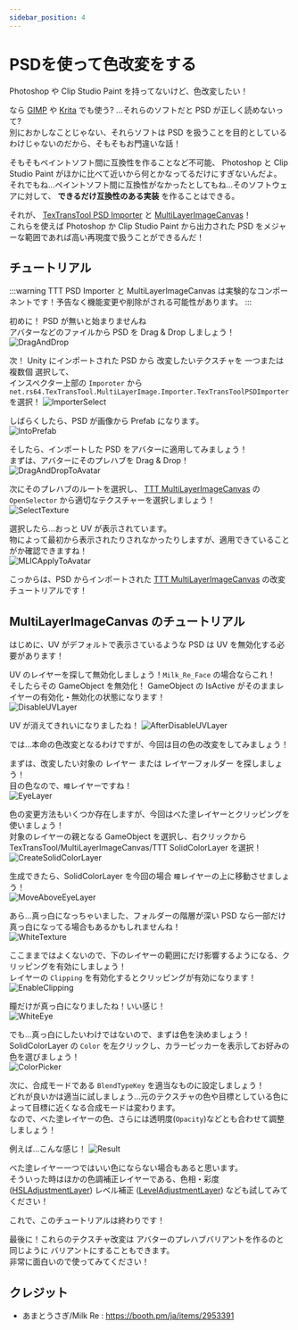 ```yaml
---
sidebar_position: 4
---
```


# PSDを使って色改変をする

Photoshop や Clip Studio Paint を持ってないけど、色改変したい！

なら [GIMP](https://www.gimp.org/) や [Krita](https://krita.org/) でも使う? ...それらのソフトだと PSD が正しく読めないって?  
別におかしなことじゃない、それらソフトは PSD を扱うことを目的としているわけじゃないのだから、そもそもお門違いな話！

そもそもペイントソフト間に互換性を作ることなど不可能、 Photoshop と Clip Studio Paint がほかに比べて近いから何とかなってるだけにすぎないんだよ。  
それでもね...ペイントソフト間に互換性がなかったとしてもね...そのソフトウェアに対して、 __できるだけ互換性のある実装__ を作ることはできる。

それが、 [TexTransTool PSD Importer](/docs/Reference/TexTransToolPSDImporter) と [MultiLayerImageCanvas](/docs/Reference/MultiLayerImageCanvas)！  
これらを使えば Photoshop か Clip Studio Paint から出力された PSD をメジャーな範囲であれば高い再現度で扱うことができるんだ！  

## チュートリアル

:::warning
TTT PSD Importer と MultiLayerImageCanvas は実験的なコンポーネントです！予告なく機能変更や削除がされる可能性があります。
:::

初めに！ PSD が無いと始まりませんね  
アバターなどのファイルから PSD を Drag & Drop しましょう！  
![DragAndDrop](./img/psd-DragAndDrop.png)

次！ Unity にインポートされた PSD から 改変したいテクスチャを 一つまたは複数個 選択して、  
インスペクター上部の `Imporoter` から `net.rs64.TexTransTool.MultiLayerImage.Importer.TexTransToolPSDImporter` を選択！
![ImporterSelect](./img/psd-ImporterSelect.png)

しばらくしたら、PSD が画像から Prefab になります。  
![IntoPrefab](./img/psd-IntoPrefab.png)

そしたら、インポートした PSD をアバターに適用してみましょう！  
まずは、アバターにそのプレハブを Drag & Drop！  
![DragAndDropToAvatar](./img/psd-DragAndDropToAvatar.png)

次にそのプレハブのルートを選択し、 [TTT MultiLayerImageCanvas](/docs/Reference/MultiLayerImageCanvas) の `OpenSelector` から適切なテクスチャーを選択しましょう！  
![SelectTexture](./img/psd-SelectTexture.png)

選択したら...おっと UV が表示されています。  
物によって最初から表示されたりされなかったりしますが、適用できていることがか確認できますね！  
![MLICApplyToAvatar](./img/psd-MLICApplyToAvatar.png)

こっからは、PSD からインポートされた [TTT MultiLayerImageCanvas](/docs/Reference/MultiLayerImageCanvas) の改変チュートリアルです！

## MultiLayerImageCanvas のチュートリアル

はじめに、UV がデフォルトで表示さているような PSD は UV を無効化する必要があります！

UV のレイヤーを探して無効化しましょう！`Milk_Re_Face` の場合ならこれ！  
そしたらその GameObject を無効化！ GameObject の IsActive がそのままレイヤーの有効化・無効化の状態になります！  
![DisableUVLayer](./img/psd-DisableUVLayer.png)

UV が消えてきれいになりましたね！
![AfterDisableUVLayer](./img/psd-AfterDisableUVLayer.png)

では...本命の色改変となるわけですが、今回は目の色の改変をしてみましょう！

まずは、改変したい対象の レイヤー または レイヤーフォルダー を探しましょう！  
目の色なので、`瞳`レイヤーですね！  
![EyeLayer](./img/psd-EyeLayer.png)

色の変更方法もいくつか存在しますが、今回はべた塗レイヤーとクリッピングを使いましょう！  
対象のレイヤーの親となる GameObject を選択し、右クリックから TexTransTool/MultiLayerImageCanvas/TTT SolidColorLayer を選択！  
![CreateSolidColorLayer](./img/psd-CreateSolidColorLayer.png)

生成できたら、SolidColorLayer を今回の場合 `瞳`レイヤーの上に移動させましょう！  
![MoveAboveEyeLayer](./img/psd-MoveAboveEyeLayer.png)

あら...真っ白になっちゃいました、フォルダーの階層が深い PSD なら一部だけ真っ白になってる場合もあるかもしれませんね！  
![WhiteTexture](./img/psd-WhiteTexture.png)

ここままではよくないので、下のレイヤーの範囲にだけ影響するようになる、クリッピングを有効にしましょう！  
レイヤーの `Clipping` を有効化するとクリッピングが有効になります！  
![EnableClipping](./img/psd-EnableClipping.png)

瞳だけが真っ白になりましたね！いい感じ！  
![WhiteEye](./img/psd-WhiteEye.png)

でも...真っ白にしたいわけではないので、まずは色を決めましょう！  
SolidColorLayer の `Color` を左クリックし、カラーピッカーを表示してお好みの色を選びましょう！  
![ColorPicker](./img/psd-ColorPicker.png)

次に、合成モードである `BlendTypeKey` を適当なものに設定しましょう！  
どれが良いかは適当に試しましょう...元のテクスチャの色や目標としている色によって目標に近くなる合成モードは変わります。  
なので、べた塗レイヤーの色、さらには透明度(`Opacity`)などとも合わせて調整しましょう！  

例えば...こんな感じ！
![Result](./img/psd-Result.png)

べた塗レイヤー一つではいい色にならない場合もあると思います。  
そういった時はほかの色調補正レイヤーである、色相・彩度([HSLAdjustmentLayer](/docs/Reference/MultiLayerImageCanvas/HSLAdjustmentLayer)) レベル補正 ([LevelAdjustmentLayer](/docs/Reference/MultiLayerImageCanvas/LevelAdjustmentLayer)) なども試してみてください！

これで、このチュートリアルは終わりです！

最後に！これらのテクスチャ改変は アバターのプレハブバリアントを作るのと同じように バリアントにすることもできます。  
非常に面白いので使ってみてください！

## クレジット

- あまとうさぎ/Milk Re : https://booth.pm/ja/items/2953391

